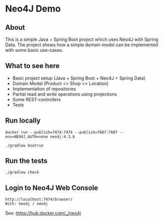 Neo4J Demo
==========

## About

This is a simple Java + Spring Boot project which uses Neo4J with Spring Data. The project shows how a simple domain
model can be implemented with some basic use-cases.

## What to see here

- Basic project setup (Java + Spring Boot + Neo4J + Spring Data)
- Domain Model (Product <> Shop <> Location)
- Implementation of repositories
- Partial read and write operations using projections
- Some REST-controllers
- Tests

## Run locally

    docker run --publish=7474:7474 --publish=7687:7687 --env=NEO4J_AUTH=none neo4j:4.3.6

    ./gradlew bootrun

## Run the tests

    ./gradlew check

## Login to Neo4J Web Console

    http://localhost:7474/browser/
    With: neo4j / neo4j

See: https://hub.docker.com/_/neo4j
